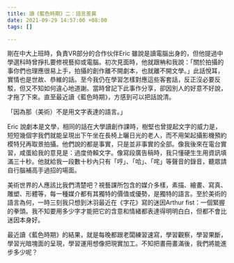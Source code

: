 ```yaml
---
title: 讀《藍色時期》二：語言差異
date: 2021-09-29 14:57:00 +08:00
tags: []

---
```


  
  
剛在中大上班時，負責VR部分的合作伙伴Eric 雖說是讀電腦出身的，但他提過中學選科時曾掙扎要修視藝抑或電腦。初次見面時，他就跟柟和我說：「關於拍攝的事你們也理應很易上手，拍攝的創作離不開劇本，也就離不開文學。」此話悅耳，實情也是世故、恭維的話。至今我仍在學習怎樣對應這些客套話，反正沒必要反駁，但又不知如何違心地道謝。當時曾記下此事作分享，卻因別人的好意不好說，才拖了下來。直至最近讀《藍色時期》，方感到可以把話說清。

  
「因為那（美術）不是用文字表達的語言。」

  
Eric 說劇本是文學，相同的話在大學讀創作課時，樹堅也曾提起文字的威力是，短短幾個字我們就能呈現出下午坐在長椅上曬日光的老人，而不用架起攝影機預約模特兒再取景拍攝。他們說的都是事實，只是並非事實的全部。像我後來在電台實習，咸蛋給我的意見是：過度倚賴文字。像寫段廣告稿時，我只懂硬生生用資訊填滿三十秒。他就給我一段數十秒內只有「哼」、「哈」、「咤」等聲音的錄音，聽眾請自行腦補高手過招的場面。

  
美術世界的人應該比我們清楚吧？視藝課所包含的媒介多樣，素描、繪畫、寫真、雕塑、形體等，每一種媒介都有其獨特的價值或優勢，是獨特的語言。至於美術的語言為何，一時三刻我只想到沐羽最近在《字花》寫的迷因Arthur fist：一個緊握的拳頭。我不知要用多少字才能把它的含意和情緒都表達得明明白白，但都不會比迷因本身好。

  
最近讀《藍色時期》的結果，就是每晚都跟老闆練習速寫，學習觀察，學習果斷，學習光暗塊面的呈現，學習運用想像把現實加工。不知把畫冊畫滿後，我們將能進步多少呢？

